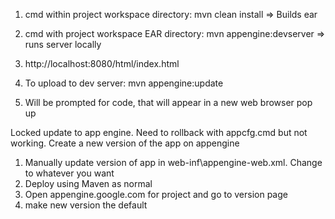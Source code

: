 1. cmd within project workspace directory: mvn clean install => Builds ear
2. cmd with project workspace EAR directory: mvn appengine:devserver => runs server locally
3. http://localhost:8080/html/index.html

4. To upload to dev server: mvn appengine:update
5. Will be prompted for code, that will appear in a new web browser pop up


Locked update to app engine. Need to rollback with appcfg.cmd but not working. Create a new version of the app on appengine
1. Manually update version of app in web-inf\appengine-web.xml. Change <version> to whatever you want
2. Deploy using Maven as normal
3. Open appengine.google.com for project and go to version page
4. make new version the default
